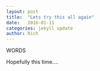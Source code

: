 ```yaml
---
layout: post
title:  "Lets try this all again"
date:   2016-01-11
categories: jekyll update
author: Rich
---
```


WORDS

Hopefully this time....
